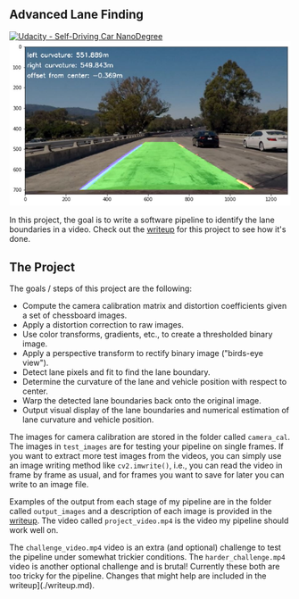 ## Advanced Lane Finding
[![Udacity - Self-Driving Car NanoDegree](https://s3.amazonaws.com/udacity-sdc/github/shield-carnd.svg)](http://www.udacity.com/drive)
![Lanes Image](./output_images/final.jpg)

In this project, the goal is to write a software pipeline to identify the lane boundaries in a video.  Check out the [writeup](./writeup.md) for this project to see how it's done. 

The Project
---

The goals / steps of this project are the following:

* Compute the camera calibration matrix and distortion coefficients given a set of chessboard images.
* Apply a distortion correction to raw images.
* Use color transforms, gradients, etc., to create a thresholded binary image.
* Apply a perspective transform to rectify binary image ("birds-eye view").
* Detect lane pixels and fit to find the lane boundary.
* Determine the curvature of the lane and vehicle position with respect to center.
* Warp the detected lane boundaries back onto the original image.
* Output visual display of the lane boundaries and numerical estimation of lane curvature and vehicle position.

The images for camera calibration are stored in the folder called `camera_cal`.  The images in `test_images` are for testing your pipeline on single frames.  If you want to extract more test images from the videos, you can simply use an image writing method like `cv2.imwrite()`, i.e., you can read the video in frame by frame as usual, and for frames you want to save for later you can write to an image file.  

Examples of the output from each stage of my pipeline are in the folder called `output_images` and a description of each image is provided in the [writeup](./writeup.md). The video called `project_video.mp4` is the video my pipeline should work well on.  

The `challenge_video.mp4` video is an extra (and optional) challenge to test the pipeline under somewhat trickier conditions.  The `harder_challenge.mp4` video is another optional challenge and is brutal! Currently these both are too tricky for the pipeline. Changes that might help are included in the writeup](./writeup.md).



